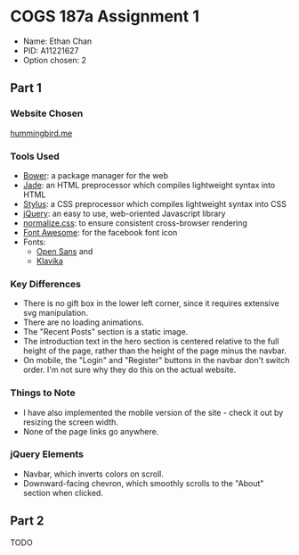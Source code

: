 # COGS 187a Assignment 1

- Name: Ethan Chan
- PID: A11221627
- Option chosen: 2

## Part 1

### Website Chosen

[hummingbird.me](https://hummingbird.me/)

### Tools Used

- [Bower](http://bower.io/):
  a package manager for the web
- [Jade](http://jade-lang.com/):
  an HTML preprocessor which compiles lightweight syntax into HTML
- [Stylus](http://stylus-lang.com/):
  a CSS preprocessor which compiles lightweight syntax into CSS
- [jQuery](https://jquery.com/):
  an easy to use, web-oriented Javascript library
- [normalize.css](https://necolas.github.io/normalize.css/):
  to ensure consistent cross-browser rendering
- [Font Awesome](http://fontawesome.io/):
  for the facebook font icon
- Fonts:
    - [Open Sans](https://www.google.com/fonts/specimen/Open+Sans) and
    - [Klavika](https://en.wikipedia.org/wiki/Klavika)

### Key Differences

- There is no gift box in the lower left corner, since it requires
  extensive svg manipulation.
- There are no loading animations.
- The "Recent Posts" section is a static image.
- The introduction text in the hero section is centered relative to the full
  height of the page, rather than the height of the page minus the navbar.
- On mobile, the "Login" and "Register" buttons in the navbar don't switch
  order. I'm not sure why they do this on the actual website.

### Things to Note

- I have also implemented the mobile version of the site - check it out by
  resizing the screen width.
- None of the page links go anywhere.

### jQuery Elements

- Navbar, which inverts colors on scroll.
- Downward-facing chevron, which smoothly scrolls to the "About" section when
  clicked.

## Part 2

TODO
